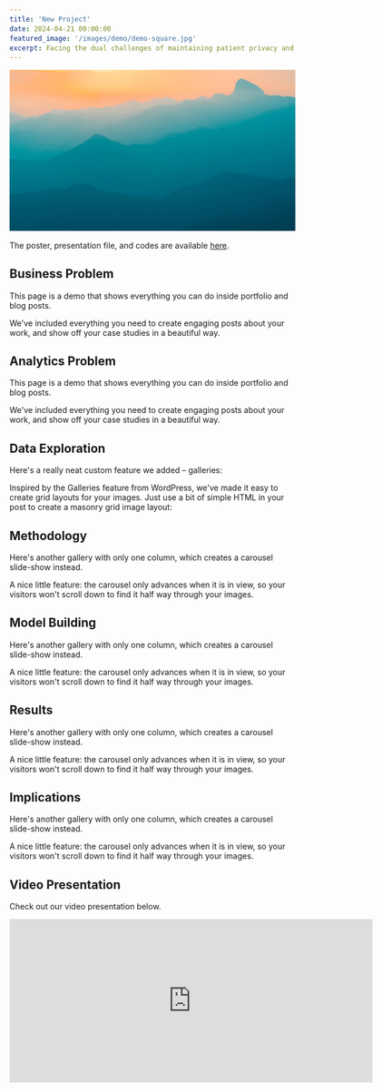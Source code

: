 ```yaml
---
title: 'New Project'
date: 2024-04-21 00:00:00
featured_image: '/images/demo/demo-square.jpg'
excerpt: Facing the dual challenges of maintaining patient privacy and managing high data protection costs, the healthcare industry requires innovative solutions. Our synthetic data approach ensures enhanced privacy, reduces operational expenses, and provides valuable data for research, driving cost-effective advancements in healthcare.
---
```


![](/images/demo/demo-landscape.jpg)

The poster, presentation file, and codes are available [here](https://https://qrco.de/bevxN8).


## Business Problem

This page is a demo that shows everything you can do inside portfolio and blog posts.

We've included everything you need to create engaging posts about your work, and show off your case studies in a beautiful way.


## Analytics Problem

This page is a demo that shows everything you can do inside portfolio and blog posts.

We've included everything you need to create engaging posts about your work, and show off your case studies in a beautiful way.


## Data Exploration

Here's a really neat custom feature we added – galleries:


Inspired by the Galleries feature from WordPress, we've made it easy to create grid layouts for your images. Just use a bit of simple HTML in your post to create a masonry grid image layout:

## Methodology

Here's another gallery with only one column, which creates a carousel slide-show instead.

A nice little feature: the carousel only advances when it is in view, so your visitors won't scroll down to find it half way through your images.


## Model Building

Here's another gallery with only one column, which creates a carousel slide-show instead.

A nice little feature: the carousel only advances when it is in view, so your visitors won't scroll down to find it half way through your images.


## Results

Here's another gallery with only one column, which creates a carousel slide-show instead.

A nice little feature: the carousel only advances when it is in view, so your visitors won't scroll down to find it half way through your images.


## Implications

Here's another gallery with only one column, which creates a carousel slide-show instead.

A nice little feature: the carousel only advances when it is in view, so your visitors won't scroll down to find it half way through your images.


## Video Presentation

Check out our video presentation below.

<iframe src="https://youtu.be/_vCb8h40J9s?si=k2Wf8OiHJ6bsGFYC" width="640" height="288" frameborder="0" webkitallowfullscreen mozallowfullscreen allowfullscreen></iframe>

